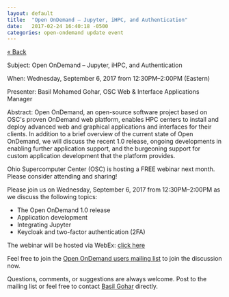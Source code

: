 ```yaml
---
layout: default
title:  "Open OnDemand – Jupyter, iHPC, and Authentication"
date:   2017-02-24 16:40:18 -0500
categories: open-ondemand update event
---
```

[&laquo; Back](../)

Subject: Open OnDemand – Jupyter, iHPC, and Authentication

When: Wednesday, September 6, 2017 from 12:30PM–2:00PM (Eastern)

Presenter: Basil Mohamed Gohar, OSC Web & Interface Applications Manager

Abstract: Open OnDemand, an open-source software project based on OSC's proven OnDemand web platform, enables HPC centers to install and deploy advanced web and graphical applications and interfaces for their clients.  In addition to a brief overview of the current state of Open OnDemand, we will discuss the recent 1.0 release, ongoing developments in enabling further application support, and the burgeoning support for custom application development that the platform provides.

Ohio Supercomputer Center (OSC) is hosting a FREE webinar next month.  Please consider attending and sharing!

Please join us on Wednesday, September 6, 2017 from 12:30PM–2:00PM as we discuss the following topics:

 - The Open OnDemand 1.0 release
 - Application development
 - Integrating Jupyter
 - Keycloak and two-factor authentication (2FA)

The webinar will be hosted via WebEx: [click here](https://oh-tech.webex.com/oh-tech/onstage/g.php?MTID=e8d9aad6415523f9a8233d51855207258)

Feel free to join the [Open OnDemand users mailing list](https://lists.osu.edu/mailman/listinfo/ood-users) to join the discussion now.

Questions, comments, or suggestions are always welcome.  Post to the mailing list or feel free to contact [Basil Gohar](mailto:bgohar@osc.edu) directly.
